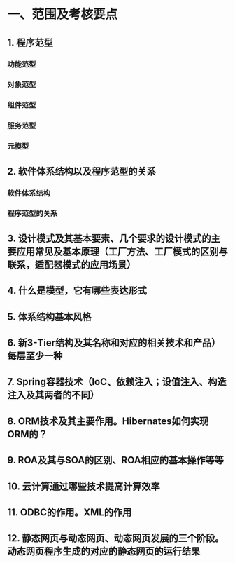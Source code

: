 # 一、范围及考核要点
## 1. 程序范型
### 功能范型
### 对象范型
### 组件范型
### 服务范型
### 元模型


## 2. 软件体系结构以及程序范型的关系
### 软件体系结构
### 程序范型的关系


## 3. 设计模式及其基本要素、几个要求的设计模式的主要应用常见及基本原理（工厂方法、工厂模式的区别与联系，适配器模式的应用场景）


## 4. 什么是模型，它有哪些表达形式


## 5. 体系结构基本风格


## 6. 新3-Tier结构及其名称和对应的相关技术和产品）每层至少一种


## 7. Spring容器技术（loC、依赖注入；设值注入、构造注入及其两者的不同）


## 8. ORM技术及其主要作用。Hibernates如何实现ORM的？


## 9. ROA及其与SOA的区别、ROA相应的基本操作等等


## 10. 云计算通过哪些技术提高计算效率


## 11. ODBC的作用。XML的作用


## 12. 静态网页与动态网页、动态网页发展的三个阶段。动态网页程序生成的对应的静态网页的运行结果